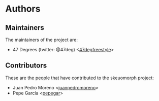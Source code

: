 # Authors

## Maintainers

The maintainers of the project are:

* 47 Degrees (twitter: @47deg) <[47degfreestyle](https://github.com/47degfreestyle)>

## Contributors

These are the people that have contributed to the skeuomorph project:

* Juan Pedro Moreno <[juanpedromoreno](https://github.com/juanpedromoreno)>
* Pepe García <[pepegar](https://github.com/pepegar)>